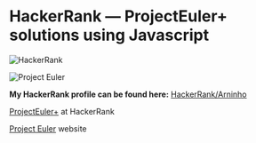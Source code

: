 # HackerRank — ProjectEuler+ solutions using Javascript

![HackerRank](https://imgur.com/Hys9574.png)

![Project Euler](https://projecteuler.net/themes/20191019/logo_default.png)

**My HackerRank profile can be found here:** [HackerRank/Arninho](https://www.hackerrank.com/arninho)

[ProjectEuler+](https://www.hackerrank.com/contests/projecteuler/challenges) at HackerRank

[Project Euler](https://projecteuler.net/) website
